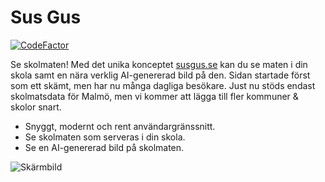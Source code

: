 # Sus Gus
[![CodeFactor](https://www.codefactor.io/repository/github/itzexotical/susgus.se/badge)](https://www.codefactor.io/repository/github/itzexotical/susgus.se)
 
Se skolmaten! Med det unika konceptet [susgus.se](https://susgus.se) kan du se maten i din skola samt en nära verklig AI-genererad bild på den. Sidan startade först som ett skämt, men har nu många dagliga besökare. Just nu stöds endast skolmatsdata för Malmö, men vi kommer att lägga till fler kommuner & skolor snart.
 
 - Snyggt, modernt och rent användargränssnitt.
 - Se skolmaten som serveras i din skola.
 - Se en AI-genererad bild på skolmaten.
 
![Skärmbild](https://user-images.githubusercontent.com/93738720/215199873-b9f97921-12c0-44af-b9fd-ec8b7efc7495.png)
